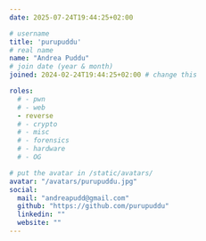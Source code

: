 ```yaml
---
date: 2025-07-24T19:44:25+02:00

# username
title: 'purupuddu'
# real name
name: "Andrea Puddu"
# join date (year & month)
joined: 2024-02-24T19:44:25+02:00 # change this

roles:
  # - pwn
  # - web
  - reverse
  # - crypto
  # - misc
  # - forensics
  # - hardware
  # - OG

# put the avatar in /static/avatars/
avatar: "/avatars/purupuddu.jpg"
social:
  mail: "andreapudd@gmail.com"
  github: "https://github.com/purupuddu"
  linkedin: ""
  website: ""
---
```

